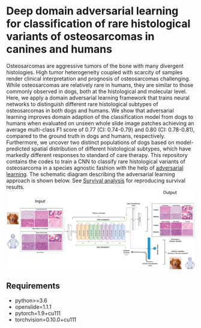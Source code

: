 # Deep domain adversarial learning for classification of rare histological variants of osteosarcomas in canines and humans
Osteosarcomas are aggressive tumors of the bone with many divergent histologies. High tumor heterogeneity coupled with scarcity of samples render clinical interpretation and prognosis of osteosarcomas challenging. While osteosarcomas are relatively rare in humans, they are similar to those commonly observed in dogs, both at the histological and molecular level. Here, we apply a domain adversarial learning framework that trains neural networks to distinguish different rare histological subtypes of osteosarcomas in both dogs and humans. We show that adversarial learning improves domain adaption of the classification model from dogs to humans when evaluated on unseen whole slide image patches achieving an average multi-class F1 score of 0.77 (CI: 0.74-0.79) and 0.80 (CI: 0.78-0.81), compared to the ground truth in dogs and humans, respectively. Furthermore, we uncover two distinct populations of dogs based on model-predicted spatial distribution of different histological subtypes, which have markedly different responses to standard of care therapy. This repository contains the codes to train a CNN to classify rare histological variants of osteosarcoma in a species agnostic fashion with the help of [adversarial learning](http://proceedings.mlr.press/v37/ganin15.html). The schematic diagram describing the adversarial learning approach is shown below. See [Survival analysis](Survival_analysis.md) for reproducing survival results. 
![](schematic_adversarial.png)

## Requirements
<ul>
  <li> python>=3.6 </li>
  <li> openslide=1.1.1 </li>
  <li> pytorch=1.9+cu111 </li>
  <li> torchvision=0.10.0+cu111 </li>
</ul>
